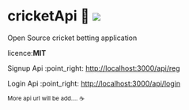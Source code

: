 # cricketApi :cricket_game: <a href="https://instagram.com/r4hul___" title="Follow krr lo yarr" target="_blank"><img src="https://img.shields.io/badge/r4hul___-E4405F?style=for-the-badge&logo=instagram&logoColor=white"></a>
Open Source cricket betting application 
<p>licence:<b>MIT</b></p>
<p>Signup Api :point_right: <a href="http://localhost:3000/api/reg">http://localhost:3000/api/reg</a></p>
<p>Login Api :point_right: <a href="http://localhost:3000/api/login">http://localhost:3000/api/login</a></p>

<small>More api url will be add.... ☕</small>

